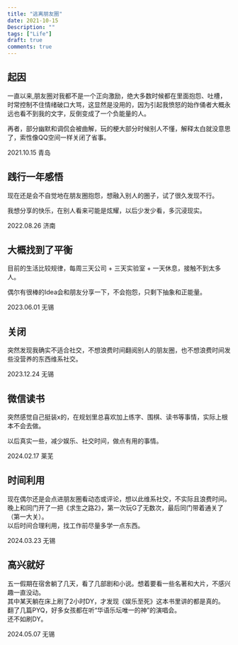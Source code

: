 ```yaml
---
title: "逃离朋友圈"
date: 2021-10-15
Description: ""
tags: ["Life"]
draft: true
comments: true
---
```


## 起因
一直以来,朋友圈对我都不是一个正向激励，绝大多数时候都在里面抱怨、吐槽，时常控制不住情绪破口大骂，这显然是没用的，因为引起我愤怒的始作俑者大概永远也看不到我的文字，反倒变成了一个负能量的人。

再者，部分幽默和调侃会被曲解，玩的梗大部分时候别人不懂，解释太白就没意思了，索性像QQ空间一样关闭了省事。

2021.10.15	青岛

## 践行一年感悟
现在还是会不自觉地在朋友圈抱怨，想融入别人的圈子，试了很久发现不行。

我想分享的快乐，在别人看来可能是炫耀，以后少发少看，多沉浸现实。

2022.08.26	济南

## 大概找到了平衡
目前的生活比较规律，每周三天公司 + 三天实验室 + 一天休息，接触不到太多人。

偶尔有很棒的Idea会和朋友分享一下，不会抱怨，只剩下抽象和正能量。

2023.06.01  无锡

## 关闭
突然发现我确实不适合社交，不想浪费时间翻阅别人的朋友圈，也不想浪费时间发些没营养的东西维系社交。

2023.12.24  无锡

## 微信读书
突然感觉自己挺装x的，在规划里总喜欢加上练字、围棋、读书等事情，实际上根本不会去做。 

以后真实一些，减少娱乐、社交时间，做点有用的事情。 

2024.02.17  莱芜

## 时间利用
现在偶尔还是会点进朋友圈看动态或评论，想以此维系社交，不实际且浪费时间。
<br> 
晚上和同门开了一把《求生之路2》，第一次玩G了无数次，最后同门带着通关了（第一大关）。
<br>
以后时间合理利用，找工作前尽量多学一点东西。 

2024.03.23  无锡

## 高兴就好
五一假期在宿舍躺了几天，看了几部剧和小说。想着要看一些名著和大片，不感兴趣一直没动。
<br>
其中某天躺在床上刷了2小时DY，才发现《娱乐至死》这本书里讲的都是真的。
<br>
翻了几篇PYQ，好多女孩都在听“华语乐坛唯一的神”的演唱会。
<br>
还不如刷DY。

2024.05.07  无锡